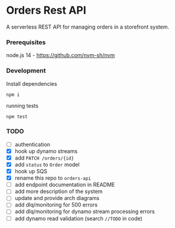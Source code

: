 # Orders Rest API

A serverless REST API for managing orders in a storefront system.

### Prerequisites

node.js 14 - https://github.com/nvm-sh/nvm

### Development

Install dependencies
```
npm i
```

running tests
```
npm test
```

### TODO

- [ ] authentication
- [x] hook up dynamo streams
- [x] add `PATCH /orders/{id}`
- [x] add `status` to `Order` model
- [x] hook up SQS
- [x] rename this repo to `orders-api`
- [ ] add endpoint documentation in README
- [ ] add more description of the system
- [ ] update and provide arch diagrams
- [ ] add dlq/monitoring for 500 errors
- [ ] add dlq/monitoring for dynamo stream processing errors
- [ ] add dynamo read validation (search `//TODO` in code)
